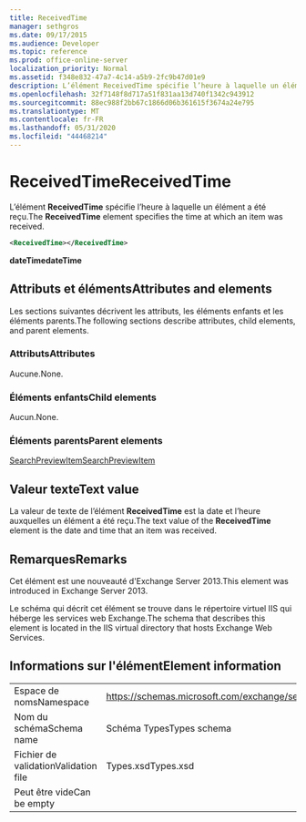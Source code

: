 ```yaml
---
title: ReceivedTime
manager: sethgros
ms.date: 09/17/2015
ms.audience: Developer
ms.topic: reference
ms.prod: office-online-server
localization_priority: Normal
ms.assetid: f348e832-47a7-4c14-a5b9-2fc9b47d01e9
description: L’élément ReceivedTime spécifie l’heure à laquelle un élément a été reçu.
ms.openlocfilehash: 32f7148f8d717a51f831aa13d740f1342c943912
ms.sourcegitcommit: 88ec988f2bb67c1866d06b361615f3674a24e795
ms.translationtype: MT
ms.contentlocale: fr-FR
ms.lasthandoff: 05/31/2020
ms.locfileid: "44468214"
---
```

# <a name="receivedtime"></a><span data-ttu-id="92ab4-103">ReceivedTime</span><span class="sxs-lookup"><span data-stu-id="92ab4-103">ReceivedTime</span></span>

<span data-ttu-id="92ab4-104">L’élément **ReceivedTime** spécifie l’heure à laquelle un élément a été reçu.</span><span class="sxs-lookup"><span data-stu-id="92ab4-104">The **ReceivedTime** element specifies the time at which an item was received.</span></span> 
  
```XML
<ReceivedTime></ReceivedTime>
```

 <span data-ttu-id="92ab4-105">**dateTime**</span><span class="sxs-lookup"><span data-stu-id="92ab4-105">**dateTime**</span></span>
## <a name="attributes-and-elements"></a><span data-ttu-id="92ab4-106">Attributs et éléments</span><span class="sxs-lookup"><span data-stu-id="92ab4-106">Attributes and elements</span></span>

<span data-ttu-id="92ab4-107">Les sections suivantes décrivent les attributs, les éléments enfants et les éléments parents.</span><span class="sxs-lookup"><span data-stu-id="92ab4-107">The following sections describe attributes, child elements, and parent elements.</span></span>
  
### <a name="attributes"></a><span data-ttu-id="92ab4-108">Attributs</span><span class="sxs-lookup"><span data-stu-id="92ab4-108">Attributes</span></span>

<span data-ttu-id="92ab4-109">Aucune.</span><span class="sxs-lookup"><span data-stu-id="92ab4-109">None.</span></span>
  
### <a name="child-elements"></a><span data-ttu-id="92ab4-110">Éléments enfants</span><span class="sxs-lookup"><span data-stu-id="92ab4-110">Child elements</span></span>

<span data-ttu-id="92ab4-111">Aucun.</span><span class="sxs-lookup"><span data-stu-id="92ab4-111">None.</span></span>
  
### <a name="parent-elements"></a><span data-ttu-id="92ab4-112">Éléments parents</span><span class="sxs-lookup"><span data-stu-id="92ab4-112">Parent elements</span></span>

[<span data-ttu-id="92ab4-113">SearchPreviewItem</span><span class="sxs-lookup"><span data-stu-id="92ab4-113">SearchPreviewItem</span></span>](searchpreviewitem.md)
  
## <a name="text-value"></a><span data-ttu-id="92ab4-114">Valeur texte</span><span class="sxs-lookup"><span data-stu-id="92ab4-114">Text value</span></span>

<span data-ttu-id="92ab4-115">La valeur de texte de l’élément **ReceivedTime** est la date et l’heure auxquelles un élément a été reçu.</span><span class="sxs-lookup"><span data-stu-id="92ab4-115">The text value of the **ReceivedTime** element is the date and time that an item was received.</span></span> 
  
## <a name="remarks"></a><span data-ttu-id="92ab4-116">Remarques</span><span class="sxs-lookup"><span data-stu-id="92ab4-116">Remarks</span></span>

<span data-ttu-id="92ab4-117">Cet élément est une nouveauté d'Exchange Server 2013.</span><span class="sxs-lookup"><span data-stu-id="92ab4-117">This element was introduced in Exchange Server 2013.</span></span>
  
<span data-ttu-id="92ab4-118">Le schéma qui décrit cet élément se trouve dans le répertoire virtuel IIS qui héberge les services web Exchange.</span><span class="sxs-lookup"><span data-stu-id="92ab4-118">The schema that describes this element is located in the IIS virtual directory that hosts Exchange Web Services.</span></span>
  
## <a name="element-information"></a><span data-ttu-id="92ab4-119">Informations sur l'élément</span><span class="sxs-lookup"><span data-stu-id="92ab4-119">Element information</span></span>

|||
|:-----|:-----|
|<span data-ttu-id="92ab4-120">Espace de noms</span><span class="sxs-lookup"><span data-stu-id="92ab4-120">Namespace</span></span>  <br/> |https://schemas.microsoft.com/exchange/services/2006/types  <br/> |
|<span data-ttu-id="92ab4-121">Nom du schéma</span><span class="sxs-lookup"><span data-stu-id="92ab4-121">Schema name</span></span>  <br/> |<span data-ttu-id="92ab4-122">Schéma Types</span><span class="sxs-lookup"><span data-stu-id="92ab4-122">Types schema</span></span>  <br/> |
|<span data-ttu-id="92ab4-123">Fichier de validation</span><span class="sxs-lookup"><span data-stu-id="92ab4-123">Validation file</span></span>  <br/> |<span data-ttu-id="92ab4-124">Types.xsd</span><span class="sxs-lookup"><span data-stu-id="92ab4-124">Types.xsd</span></span>  <br/> |
|<span data-ttu-id="92ab4-125">Peut être vide</span><span class="sxs-lookup"><span data-stu-id="92ab4-125">Can be empty</span></span>  <br/> ||
   

